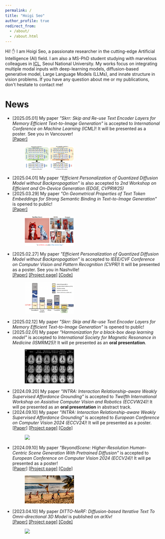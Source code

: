 ```yaml
---
permalink: /
title: "Hoigi Seo"
author_profile: true
redirect_from: 
  - /about/
  - /about.html
---
```


Hi! :raised_hand: I am Hoigi Seo, a passionate researcher in the cutting-edge Artificial Intelligence (AI) field. I am also a MS-PhD student studying with marvelous colleagues in [ICL](https://icl.snu.ac.kr), Seoul National University. My works focus on integrating multiple modal inputs with deep-learning models, diffusion-based generative model, Large Language Models (LLMs), and innate structure in vision problems. If you have any question about me or my publications, don't hesitate to contact me!

News
======

<style>
  img {
    max-width: 40%;
    max-height: 40%;
  } 
</style>

<ul>
    <li> [2025.05.01] My paper <i>"Skrr: Skip and Re-use Text Encoder Layers for Memory Efficient Text-to-Image Generation"</i> is accepted to <i>International Conference on Machine Learning (ICML)</i>! It will be presented as a poster. See you in Vancouver! <br>
      <a href="https://arxiv.org/pdf/2502.08690" target="_blank">[Paper]</a>
      <figure>
        <img src="/images/Skrr.png">
      </figure>
  </li>
  <li> [2025.04.01] My paper <i>"Efficient Personalization of Quantized Diffusion Model without Backpropagation"</i> is also accepted to <i>2nd Workshop on Efficient and On-Device Generation (EDGE, CVPRW25)</i><br>
  </li>
  <li> [2025.03.29] My paper <i>"On Geometrical Properties of Text Token Embeddings for Strong Semantic Binding in Text-to-Image Generation"</i> is opened to public! <br>
      <a href="https://arxiv.org/pdf/2503.23011" target="_blank">[Paper]</a>
      <figure>
        <img src="/images/teemo.png">
      </figure>
  </li>
  <li> [2025.02.27] My paper <i>"Efficient Personalization of Quantized Diffusion Model without Backpropagation"</i> is accepted to <i>IEEE/CVF Conference on Computer Vision and Pattern Recognition (CVPR)</i>! It will be presented as a poster. See you in Nashville!<br>
      <a href="https://arxiv.org/pdf/2503.14868" target="_blank">[Paper]</a>
      <a href="https://ignoww.github.io/ZOODiP_project/" target="_blank">[Project page]</a>
      <a href="https://github.com/ignoww/ZOODiP" target="_blank">[Code]</a>
      <figure>
        <img src="/images/ZOODiP.png">
      </figure>
  </li>
  <li> [2025.02.12] My paper <i>"Skrr: Skip and Re-use Text Encoder Layers for Memory Efficient Text-to-Image Generation"</i> is opened to public! <br>
  </li>

  <li> [2025.02.01] My paper <i>"Harmonization for a black-box deep learning model"</i> is accepted to <i>International Society for Magnetic Resonance in Medicine (ISMRM25)</i>! It will pe presented as an <b>oral presentation</b>. <br>
      <figure>
        <img src="/images/ISMRM25.png">
      </figure>
  </li>

  <li> [2024.09.20] My paper <i>"INTRA: Interaction Relationship-aware Weakly Supervised Affordance Grounding"</i> is accepted to <i>Twelfth International Workshop on Assistive Computer Vision and Robotics (ECCVW24)</i>! It will pe presented as an <b>oral presentation</b> in abstract track. <br>
  </li>

  <li> [2024.09.10] My paper <i>"INTRA: Interaction Relationship-aware Weakly Supervised Affordance Grounding"</i> is accepted to <i>European Conference on Computer Vision 2024 (ECCV24)</i>! It will pe presented as a poster. <br>
      <a href="https://arxiv.org/pdf/2404.04544" target="_blank">[Paper]</a>
      <a href="https://jeeit17.github.io/INTRA/" target="_blank">[Project page]</a>
      <a href="https://jeeit17.github.io/INTRA/" target="_blank">[Code]</a>
      <figure>
        <img src="/images/result_intra.gif">
      </figure>
  </li>

  <li> [2024.09.10] My paper <i>"BeyondScene: Higher-Resolution Human-Centric Scene Generation With Pretrained Diffusion"</i> is accepted to <i>European Conference on Computer Vision 2024 (ECCV24)</i>! It will pe presented as a poster! <br>
      <a href="https://arxiv.org/pdf/2404.04544" target="_blank">[Paper]</a>
      <a href="https://janeyeon.github.io/beyond-scene/" target="_blank">[Project page]</a>
      <a href="https://janeyeon.github.io/beyond-scene/" target="_blank">[Code]</a>
      <figure>
        <img src="/images/beyondscene.gif">
      </figure>
  </li>

  <li> [2023.04.10] My paper <i>DITTO-NeRF: Diffusion-based Iterative Text To Omni-directional 3D Model</i> is published on <i>arXiv!</i><br>
      <a href="https://arxiv.org/pdf/2304.02827" target="_blank">[Paper]</a>
      <a href="https://janeyeon.github.io/ditto-nerf/" target="_blank">[Project page]</a>
      <a href="https://janeyeon.github.io/ditto-nerf/" target="_blank">[Code]</a>
      <figure>
          <img src="/images/ditto_nerf.gif">
      </figure>
  </li>
</ul>

<!-- Selected papers
======

This is the front page of a website that is powered by the [Academic Pages template](https://github.com/academicpages/academicpages.github.io) and hosted on GitHub pages. [GitHub pages](https://pages.github.com) is a free service in which websites are built and hosted from code and data stored in a GitHub repository, automatically updating when a new commit is made to the respository. This template was forked from the [Minimal Mistakes Jekyll Theme](https://mmistakes.github.io/minimal-mistakes/) created by Michael Rose, and then extended to support the kinds of content that academics have: publications, talks, teaching, a portfolio, blog posts, and a dynamically-generated CV. You can fork [this repository](https://github.com/academicpages/academicpages.github.io) right now, modify the configuration and markdown files, add your own PDFs and other content, and have your own site for free, with no ads! An older version of this template powers my own personal website at [stuartgeiger.com](http://stuartgeiger.com), which uses [this Github repository](https://github.com/staeiou/staeiou.github.io).

A data-driven personal website
======
Like many other Jekyll-based GitHub Pages templates, Academic Pages makes you separate the website's content from its form. The content & metadata of your website are in structured markdown files, while various other files constitute the theme, specifying how to transform that content & metadata into HTML pages. You keep these various markdown (.md), YAML (.yml), HTML, and CSS files in a public GitHub repository. Each time you commit and push an update to the repository, the [GitHub pages](https://pages.github.com/) service creates static HTML pages based on these files, which are hosted on GitHub's servers free of charge.

Many of the features of dynamic content management systems (like Wordpress) can be achieved in this fashion, using a fraction of the computational resources and with far less vulnerability to hacking and DDoSing. You can also modify the theme to your heart's content without touching the content of your site. If you get to a point where you've broken something in Jekyll/HTML/CSS beyond repair, your markdown files describing your talks, publications, etc. are safe. You can rollback the changes or even delete the repository and start over -- just be sure to save the markdown files! Finally, you can also write scripts that process the structured data on the site, such as [this one](https://github.com/academicpages/academicpages.github.io/blob/master/talkmap.ipynb) that analyzes metadata in pages about talks to display [a map of every location you've given a talk](https://academicpages.github.io/talkmap.html).

Getting started
======
1. Register a GitHub account if you don't have one and confirm your e-mail (required!)
1. Fork [this repository](https://github.com/academicpages/academicpages.github.io) by clicking the "fork" button in the top right. 
1. Go to the repository's settings (rightmost item in the tabs that start with "Code", should be below "Unwatch"). Rename the repository "[your GitHub username].github.io", which will also be your website's URL.
1. Set site-wide configuration and create content & metadata (see below -- also see [this set of diffs](http://archive.is/3TPas) showing what files were changed to set up [an example site](https://getorg-testacct.github.io) for a user with the username "getorg-testacct")
1. Upload any files (like PDFs, .zip files, etc.) to the files/ directory. They will appear at https://[your GitHub username].github.io/files/example.pdf.  
1. Check status by going to the repository settings, in the "GitHub pages" section

Site-wide configuration
------
The main configuration file for the site is in the base directory in [_config.yml](https://github.com/academicpages/academicpages.github.io/blob/master/_config.yml), which defines the content in the sidebars and other site-wide features. You will need to replace the default variables with ones about yourself and your site's github repository. The configuration file for the top menu is in [_data/navigation.yml](https://github.com/academicpages/academicpages.github.io/blob/master/_data/navigation.yml). For example, if you don't have a portfolio or blog posts, you can remove those items from that navigation.yml file to remove them from the header. 

Create content & metadata
------
For site content, there is one markdown file for each type of content, which are stored in directories like _publications, _talks, _posts, _teaching, or _pages. For example, each talk is a markdown file in the [_talks directory](https://github.com/academicpages/academicpages.github.io/tree/master/_talks). At the top of each markdown file is structured data in YAML about the talk, which the theme will parse to do lots of cool stuff. The same structured data about a talk is used to generate the list of talks on the [Talks page](https://academicpages.github.io/talks), each [individual page](https://academicpages.github.io/talks/2012-03-01-talk-1) for specific talks, the talks section for the [CV page](https://academicpages.github.io/cv), and the [map of places you've given a talk](https://academicpages.github.io/talkmap.html) (if you run this [python file](https://github.com/academicpages/academicpages.github.io/blob/master/talkmap.py) or [Jupyter notebook](https://github.com/academicpages/academicpages.github.io/blob/master/talkmap.ipynb), which creates the HTML for the map based on the contents of the _talks directory).

**Markdown generator**

I have also created [a set of Jupyter notebooks](https://github.com/academicpages/academicpages.github.io/tree/master/markdown_generator
) that converts a CSV containing structured data about talks or presentations into individual markdown files that will be properly formatted for the Academic Pages template. The sample CSVs in that directory are the ones I used to create my own personal website at stuartgeiger.com. My usual workflow is that I keep a spreadsheet of my publications and talks, then run the code in these notebooks to generate the markdown files, then commit and push them to the GitHub repository.

How to edit your site's GitHub repository
------
Many people use a git client to create files on their local computer and then push them to GitHub's servers. If you are not familiar with git, you can directly edit these configuration and markdown files directly in the github.com interface. Navigate to a file (like [this one](https://github.com/academicpages/academicpages.github.io/blob/master/_talks/2012-03-01-talk-1.md) and click the pencil icon in the top right of the content preview (to the right of the "Raw | Blame | History" buttons). You can delete a file by clicking the trashcan icon to the right of the pencil icon. You can also create new files or upload files by navigating to a directory and clicking the "Create new file" or "Upload files" buttons. 

Example: editing a markdown file for a talk
![Editing a markdown file for a talk](/images/editing-talk.png)

For more info
------
More info about configuring Academic Pages can be found in [the guide](https://academicpages.github.io/markdown/). The [guides for the Minimal Mistakes theme](https://mmistakes.github.io/minimal-mistakes/docs/configuration/) (which this theme was forked from) might also be helpful. -->
